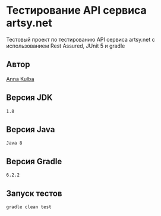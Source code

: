 # Тестирование API сервиса artsy.net

Тестовый проект по тестированию API сервиса artsy.net с использованием Rest Assured, JUnit 5 и gradle

## Автор

[Anna Kulba](https://github.com/HannaKulba)

## Версия JDK
```
1.8
```

## Версия Java
```
Java 8
```

## Версия Gradle
```
6.2.2
```

## Запуск тестов
```
gradle clean test
```





